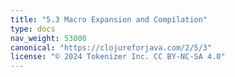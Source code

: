 ```yaml
---
title: "5.3 Macro Expansion and Compilation"
type: docs
nav_weight: 53000
canonical: "https://clojureforjava.com/2/5/3"
license: "© 2024 Tokenizer Inc. CC BY-NC-SA 4.0"
---
```

